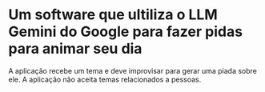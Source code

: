 # Um software que ultiliza o LLM Gemini do Google para fazer pidas para animar seu dia
A aplicação recebe um tema e deve improvisar para gerar uma piada sobre ele.
A aplicação não aceita temas relacionados a pessoas.